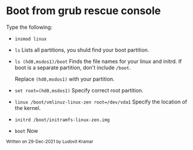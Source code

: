 # Boot from grub rescue console

Type the following:

- `insmod linux`

- `ls` Lists all partitions, you shuld find your boot partition.

- `ls (hd0,msdos1)/boot` Finds the file names for your linux and initrd. If boot is a separate partition, don't include `/boot`. 

    Replace `(hd0,msdos1)` with your partition.

- `set root=(hd0,msdos1)` Specify correct root partition.

- `linux /boot/vmlinuz-linux-zen root=/dev/vda1` Specify the location of the kernel.

- `initrd /boot/initramfs-linux-zen.img`

- `boot` Now

<small>Written on 29-Dec-2021 by Ludovit Kramar</small>